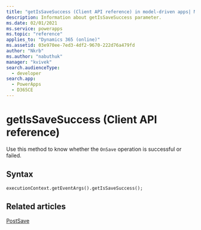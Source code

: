 ```yaml
---
title: "getIsSaveSuccess (Client API reference) in model-driven apps| MicrosoftDocs"
description: Information about getIsSaveSuccess parameter.
ms.date: 02/01/2021
ms.service: powerapps
ms.topic: "reference"
applies_to: "Dynamics 365 (online)"
ms.assetid: 03e970ee-7ed3-4df2-9670-222d76a479fd
author: "Nkrb"
ms.author: "nabuthuk"
manager: "kvivek"
search.audienceType: 
  - developer
search.app: 
  - PowerApps
  - D365CE
---
```

# getIsSaveSuccess (Client API reference)

Use this method to know whether the `OnSave` operation is successful or failed.

## Syntax

`executionContext.getEventArgs().getIsSaveSuccess();`

## Related articles

[PostSave](../events/postsave.md)